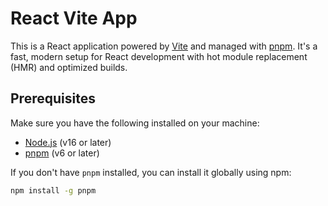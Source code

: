 # React Vite App

This is a React application powered by [Vite](https://vitejs.dev/) and managed with [pnpm](https://pnpm.io/). It's a fast, modern setup for React development with hot module replacement (HMR) and optimized builds.

## Prerequisites

Make sure you have the following installed on your machine:

- [Node.js](https://nodejs.org/) (v16 or later)
- [pnpm](https://pnpm.io/) (v6 or later)

If you don't have `pnpm` installed, you can install it globally using npm:

```bash
npm install -g pnpm
